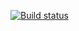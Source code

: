 [![Build status](https://ci.appveyor.com/api/projects/status/f2om14d7lxykelq1?svg=true)](https://ci.appveyor.com/project/ns-morozova/media)